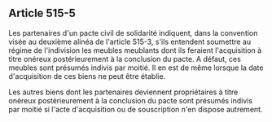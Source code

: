 Article 515-5
----
Les partenaires d'un pacte civil de solidarité indiquent, dans la convention
visée au deuxième alinéa de l'article 515-3, s'ils entendent soumettre au régime
de l'indivision les meubles meublants dont ils feraient l'acquisition à titre
onéreux postérieurement à la conclusion du pacte. A défaut, ces meubles sont
présumés indivis par moitié. Il en est de même lorsque la date d'acquisition de
ces biens ne peut être établie.

Les autres biens dont les partenaires deviennent propriétaires à titre onéreux
postérieurement à la conclusion du pacte sont présumés indivis par moitié si
l'acte d'acquisition ou de souscription n'en dispose autrement.

